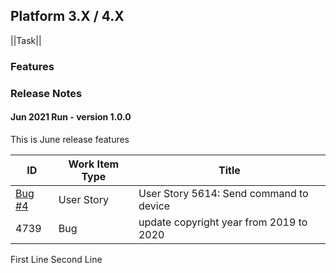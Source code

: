 ## Platform 3.X / 4.X
||Task||
### Features
### Release Notes

#### Jun 2021 Run - version 1.0.0
This is June release features

| ID | Work Item Type | Title |
| -- | -------------- | ----- |
| [Bug #4](https://dev.azure.com/DevopsKSS/web/wi.aspx?pcguid=2c5c8c29-4346-43f1-b8e2-b2ce54d21c00&id=4)| User Story | User Story 5614: Send command to device |
| 4739 | Bug | update copyright year from 2019 to 2020 |
First Line
Second Line